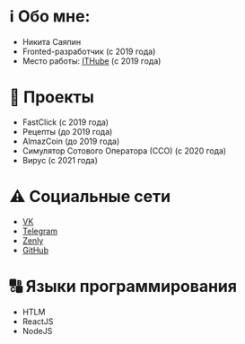 # ℹ Обо мне: 
- Никита Саяпин
- Fronted-разработчик (с 2019 года)
- Место работы: [ITHube](https://ithube.ru) (с 2019 года)

# 🔁 Проекты
- FastClick (с 2019 года) 
- Рецепты (до 2019 года) 
- AlmazCoin (до 2019 года) 
- Симулятор Сотового Оператора (ССО) (с 2020 года) 
- Вирус (с 2021 года) 

# ⚠ Социальные сети
- [VK](https://vk.com/pukhn)
- [Telegram](https://t.me/pukhn)
- [Zenly](https://zen.ly/pukhn)
- [GitHub](https://github.com/npukhn)

# 🔠 Языки программирования
- HTLM
- ReactJS
- NodeJS





<!---
npukhn/npukhn is a ✨ special ✨ repository because its `README.md` (this file) appears on your GitHub profile.
You can click the Preview link to take a look at your changes.
--->

